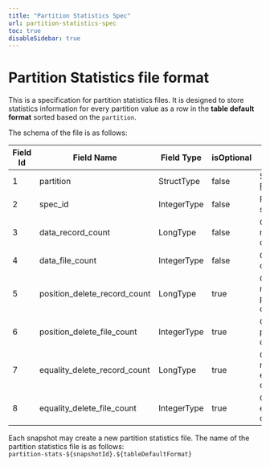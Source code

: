 ```yaml
---
title: "Partition Statistics Spec"
url: partition-statistics-spec
toc: true
disableSidebar: true
---
```

<!--
 - Licensed to the Apache Software Foundation (ASF) under one or more
 - contributor license agreements.  See the NOTICE file distributed with
 - this work for additional information regarding copyright ownership.
 - The ASF licenses this file to You under the Apache License, Version 2.0
 - (the "License"); you may not use this file except in compliance with
 - the License.  You may obtain a copy of the License at
 -
 -   http://www.apache.org/licenses/LICENSE-2.0
 -
 - Unless required by applicable law or agreed to in writing, software
 - distributed under the License is distributed on an "AS IS" BASIS,
 - WITHOUT WARRANTIES OR CONDITIONS OF ANY KIND, either express or implied.
 - See the License for the specific language governing permissions and
 - limitations under the License.
 -->

# Partition Statistics file format

This is a specification for partition statistics files. It is designed to store statistics information 
for every partition value as a row in the **table default format** sorted based on the `partition`.

The schema of the file is as follows:

| Field Id | Field Name                   | Field Type   | isOptional | Doc                                                                                                                         |
|----------|------------------------------|--------------|------------|-----------------------------------------------------------------------------------------------------------------------------|
| 1        | partition                    | StructType   | false      | See [PartitionData](https://github.com/apache/iceberg/blob/master/core/src/main/java/org/apache/iceberg/PartitionData.java) |                                                                                  
| 2        | spec_id                      | IntegerType  | false      | Partition spec id                                                                                                           |
| 3        | data_record_count            | LongType     | false      | Count of records in data files                                                                                              |                                               
| 4        | data_file_count              | IntegerType  | false      | Count of data files                                                                                                         |
| 5        | position_delete_record_count | LongType     | true       | Count of records in position delete files                                                                                   |                                                          
| 6        | position_delete_file_count   | IntegerType  | true       | Count of position delete files                                                                                              |                                   
| 7        | equality_delete_record_count | LongType     | true       | Count of records in equality delete files                                                                                   |                                  
| 8        | equality_delete_file_count   | IntegerType  | true       | Count of equality delete files                                                                                              |                                

Each snapshot may create a new partition statistics file. The name of the partition statistics file is as follows:       
`partition-stats-${snapshotId}.${tableDefaultFormat}` 
